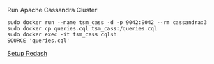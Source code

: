 Run Apache Cassandra Cluster
```shell
sudo docker run --name tsm_cass -d -p 9042:9042 --rm cassandra:3
sudo docker cp queries.cql tsm_cass:/queries.cql
sudo docker exec -it tsm_cass cqlsh
SOURCE 'queries.cql'
```
[Setup Redash](https://computingforgeeks.com/how-to-install-redash-data-visualization-dashboard-on-ubuntu-18-04-lts/)

